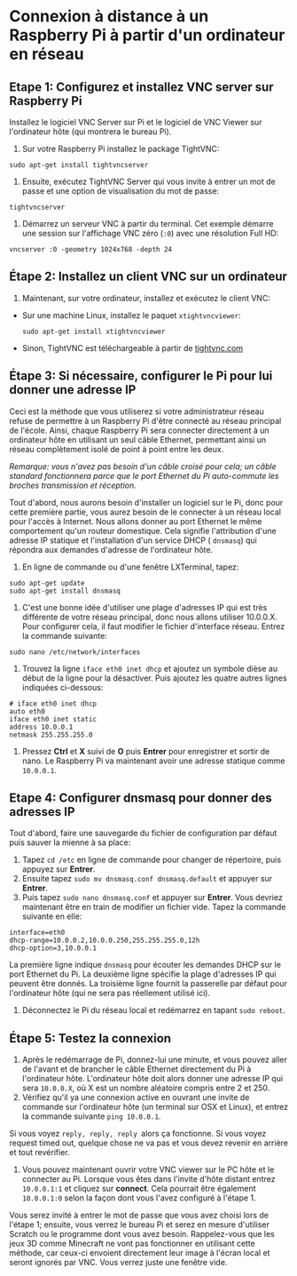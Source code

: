 # Connexion à distance à un Raspberry Pi à partir d'un ordinateur en réseau

## Etape 1: Configurez et installez VNC server sur Raspberry Pi

Installez le logiciel VNC Server sur Pi et le logiciel de VNC Viewer sur l'ordinateur hôte (qui montrera le bureau Pi).

1. Sur votre Raspberry Pi installez le package TightVNC:

  ```
  sudo apt-get install tightvncserver
  ```
1. Ensuite, exécutez TightVNC Server qui vous invite à entrer un mot de passe et une option de visualisation du mot de passe:

  ```
  tightvncserver
  ```

1. Démarrez un serveur VNC à partir du terminal. Cet exemple démarre une session sur l'affichage VNC zéro (```:0```) avec une résolution Full HD:

  ```
  vncserver :0 -geometry 1024x768 -depth 24
  ```

## Étape 2: Installez un client VNC sur un ordinateur

1. Maintenant, sur votre ordinateur, installez et exécutez le client VNC:

  - Sur une machine Linux, installez le paquet `xtightvncviewer`:

    `sudo apt-get install xtightvncviewer`

  - Sinon, TightVNC est téléchargeable à partir de [tightvnc.com](http://www.tightvnc.com/download.php)


## Étape 3: Si nécessaire, configurer le Pi pour lui donner une adresse IP

Ceci est la méthode que vous utiliserez si votre administrateur réseau refuse de permettre à un Raspberry Pi d'être connecté au réseau principal de l'école. Ainsi, chaque Raspberry Pi sera connecter directement à un ordinateur hôte en utilisant un seul câble Ethernet, permettant ainsi un réseau complètement isolé de point à point entre les deux. 

*Remarque: vous n'avez pas besoin d'un câble croisé pour cela; un câble standard fonctionnera parce que le port Ethernet du Pi auto-commute les broches transmission et réception.*

Tout d'abord, nous aurons besoin d'installer un logiciel sur le Pi, donc pour cette première partie, vous aurez besoin de le connecter à un réseau local pour l'accès à Internet. Nous allons donner au port Ethernet le même comportement qu'un routeur domestique. Cela signifie l'attribution d'une adresse IP statique et l'installation d'un service DHCP ( `dnsmasq`) qui répondra aux demandes d'adresse de l'ordinateur hôte. 

1. En ligne de commande ou d'une fenêtre LXTerminal, tapez:

  ```
  sudo apt-get update
  sudo apt-get install dnsmasq
  ```
  
1. C'est une bonne idée d'utiliser une plage d'adresses IP qui est très différente de votre réseau principal, donc nous allons utiliser 10.0.0.X. Pour configurer cela, il faut modifier le fichier d'interface réseau. Entrez la commande suivante:

  ```
  sudo nano /etc/network/interfaces
  ```
1. Trouvez la ligne `iface eth0 inet dhcp` et ajoutez un symbole dièse au début de la ligne pour la désactiver. Puis ajoutez les quatre autres lignes indiquées ci-dessous:

  ```
  # iface eth0 inet dhcp
  auto eth0
  iface eth0 inet static
  address 10.0.0.1
  netmask 255.255.255.0
  ```
  
1. Pressez **Ctrl** et **X** suivi de **O** puis **Entrer** pour enregistrer et sortir de nano. Le Raspberry Pi va maintenant avoir une adresse statique comme `10.0.0.1`.

## Etape 4: Configurer **dnsmasq** pour donner des adresses IP

Tout d'abord, faire une sauvegarde du fichier de configuration par défaut puis sauver la mienne à sa place:

1. Tapez `cd /etc` en ligne de commande pour changer de répertoire, puis appuyez sur **Entrer**. 
1. Ensuite tapez `sudo mv dnsmasq.conf dnsmasq.default` et appuyer sur **Entrer**.
1. Puis tapez `sudo nano dnsmasq.conf` et appuyer sur **Entrer**. Vous devriez maintenant être en train de modifier un fichier vide. Tapez la commande suivante en elle:

  ```
  interface=eth0
  dhcp-range=10.0.0.2,10.0.0.250,255.255.255.0,12h
  dhcp-option=3,10.0.0.1
  ```
  La première ligne indique `dnsmasq` pour écouter les demandes DHCP sur le port Ethernet du Pi. La deuxième ligne spécifie la plage d'adresses IP qui peuvent être donnés. La troisième ligne fournit la passerelle par défaut pour l'ordinateur hôte (qui ne sera pas réellement utilisé ici).

1. Déconnectez le Pi du réseau local et redémarrez en tapant `sudo reboot`.

## Étape 5: Testez la connexion

1. Après le redémarrage de Pi, donnez-lui une minute, et vous pouvez aller de l'avant et de brancher le câble Ethernet directement du Pi à l'ordinateur hôte. L'ordinateur hôte doit alors donner une adresse IP qui sera `10.0.0.X`, où X est un nombre aléatoire compris entre 2 et 250.
1. Vérifiez qu'il ya une connexion active en ouvrant une invite de commande sur l'ordinateur hôte (un terminal sur OSX et Linux), et entrez la commande suivante `ping 10.0.0.1`.

  Si vous voyez `reply, reply, reply `alors ça fonctionne. Si vous voyez request timed out, quelque chose ne va pas et vous devez revenir en arrière et tout revérifier.

1. Vous pouvez maintenant ouvrir votre VNC viewer sur le PC hôte et le connecter au Pi. Lorsque vous êtes dans l'invite d'hôte distant entrez   `10.0.0.1:1` et cliquez sur **connect**. Cela pourrait être également `10.0.0.1:0` selon la façon dont vous l'avez configuré à l'étape 1.

  Vous serez invité à entrer le mot de passe que vous avez choisi lors de l'étape 1; ensuite, vous verrez le bureau Pi et serez en mesure d'utiliser Scratch ou le programme dont vous avez besoin. Rappelez-vous que les jeux 3D comme Minecraft ne vont pas fonctionner en utilisant cette méthode, car ceux-ci envoient directement leur image à l'écran local et seront ignorés par VNC. Vous verrez juste une fenêtre vide.
